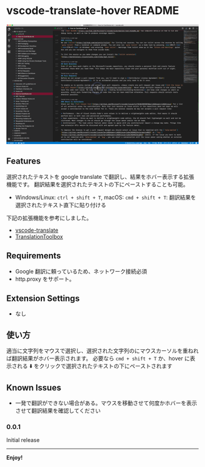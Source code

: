 # vscode-translate-hover README

![alt](vscode_hover.gif)

## Features

選択されたテキストを google translate で翻訳し、結果をホバー表示する拡張機能です。
翻訳結果を選択されたテキストの下にペーストすることも可能。

* Windows/Linux: `ctrl + shift + T`, macOS: `cmd + shift + T`: 翻訳結果を選択されたテキスト直下に貼り付ける

下記の拡張機能を参考にしました。

* [vscode-translate](https://marketplace.visualstudio.com/items?itemName=chun.vscode-translate)
* [TranslationToolbox](https://marketplace.visualstudio.com/items?itemName=WLY.translationtoolbox)

## Requirements

* Google 翻訳に頼っているため、ネットワーク接続必須
* http.proxy をサポート。

## Extension Settings

* なし

## 使い方

適当に文字列をマウスで選択し、選択された文字列のにマウスカーソルを重ねれば翻訳結果がホバー表示されます。
必要なら `cmd + shift + T` か、hover に表示される ⬇️ をクリックで選択されたテキストの下にペーストされます


## Known Issues

* 一発で翻訳ができない場合がある。マウスを移動させて何度かホバーを表示させて翻訳結果を確認してください

### 0.0.1

Initial release

---


**Enjoy!**